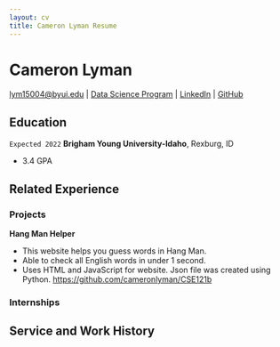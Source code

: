 ```yaml
---
layout: cv
title: Cameron Lyman Resume
---
```



# Cameron Lyman

<div id="webaddress">
<a href="lym15004e@byui.edu">lym15004@byui.edu</a>
| <a href="https://byuidatascience.github.io/development.html">Data Science Program</a>
| <a href="https://www.linkedin.com/in/cameron-lyman/">LinkedIn</a>
| <a href="https://github.com/cameronlyman">GitHub</a>
</div>

<!-- https://www.monique.tech/the-art-of-markdown -->

## Education

`Expected 2022`
__Brigham Young University-Idaho__, Rexburg, ID

- 3.4 GPA


## Related Experience

### Projects

__Hang Man Helper__
- This website helps you guess words in Hang Man.
- Able to check all English words in under 1 second.
- Uses HTML and JavaScript for website. Json file was created using Python.
https://github.com/cameronlyman/CSE121b

### Internships


## Service and Work History



<!-- ### Footer

Last updated: Mar 2021 -->


